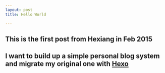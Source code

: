 ```yaml
---
layout: post
title: Hello World

---
```


## This is the first post from Hexiang in Feb 2015

## I want to build up a simple personal blog system and migrate my original one with [Hexo](http://hexo.io)
